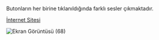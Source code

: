 Butonların her birine tıklanıldığında farklı sesler çıkmaktadır.

[İnternet Sitesi]([https://cgezginci.github.io/drumkit](https://yourusername.github.io/Hafta-19/index.html))



![Ekran Görüntüsü (68)](https://github.com/cgezginci/Hafta-19/assets/143842154/a7417156-311e-428d-8f28-aa9cb8546191)
